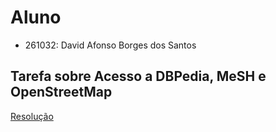 # Aluno
 * 261032: David Afonso Borges dos Santos
## Tarefa sobre Acesso a DBPedia, MeSH e OpenStreetMap 
[Resolução](https://github.com/deividafonso281/bancodedados/blob/main/lab02/notebook/lab2-logic-model-dbpedia.ipynb)
